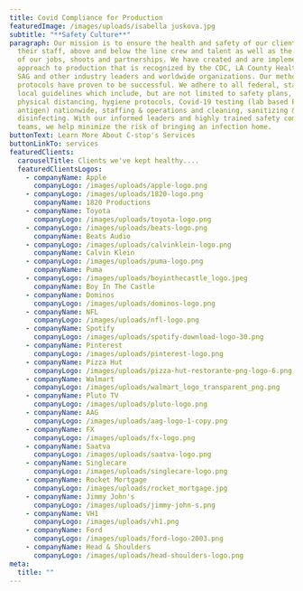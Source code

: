 ```yaml
---
title: Covid Compliance for Production
featuredImage: /images/uploads/isabella juskova.jpg
subtitle: "**Safety Culture**"
paragraph: Our mission is to ensure the health and safety of our clients and
  their staff, above and below the line crew and talent as well as the integrity
  of our jobs, shoots and partnerships. We have created and are implementing an
  approach to production that is recognized by the CDC, LA County Health, IATSE,
  SAG and other industry leaders and worldwide organizations. Our methods and
  protocols have proven to be successful. We adhere to all federal, state and
  local guidelines which include, but are not limited to safety plans,
  physical distancing, hygiene protocols, Covid-19 testing (lab based PCR and
  antigen) nationwide, staffing & operations and cleaning, sanitizing &
  disinfecting. With our informed leaders and highly trained safety compliance
  teams, we help minimize the risk of bringing an infection home.
buttonText: Learn More About C-stop's Services
buttonLinkTo: services
featuredClients:
  carouselTitle: Clients we've kept healthy....
  featuredClientsLogos:
    - companyName: Apple
      companyLogo: /images/uploads/apple-logo.png
    - companyLogo: /images/uploads/1820-logo.png
      companyName: 1820 Productions
    - companyName: Toyota
      companyLogo: /images/uploads/toyota-logo.png
    - companyLogo: /images/uploads/beats-logo.png
      companyName: Beats Audio
    - companyLogo: /images/uploads/calvinklein-logo.png
      companyName: Calvin Klein
    - companyLogo: /images/uploads/puma-logo.png
      companyName: Puma
    - companyLogo: /images/uploads/boyinthecastle_logo.jpeg
      companyName: Boy In The Castle
    - companyName: Dominos
      companyLogo: /images/uploads/dominos-logo.png
    - companyName: NFL
      companyLogo: /images/uploads/nfl-logo.png
    - companyName: Spotify
      companyLogo: /images/uploads/spotify-download-logo-30.png
    - companyName: Pinterest
      companyLogo: /images/uploads/pinterest-logo.png
    - companyName: Pizza Hut
      companyLogo: /images/uploads/pizza-hut-restorante-png-logo-6.png
    - companyName: Walmart
      companyLogo: /images/uploads/walmart_logo_transparent_png.png
    - companyName: Pluto TV
      companyLogo: /images/uploads/pluto-logo.png
    - companyName: AAG
      companyLogo: /images/uploads/aag-logo-1-copy.png
    - companyName: FX
      companyLogo: /images/uploads/fx-logo.png
    - companyName: Saatva
      companyLogo: /images/uploads/saatva-logo.png
    - companyName: Singlecare
      companyLogo: /images/uploads/singlecare-logo.png
    - companyName: Rocket Mortgage
      companyLogo: /images/uploads/rocket_mortgage.jpg
    - companyName: Jimmy John's
      companyLogo: /images/uploads/jimmy-john-s.png
    - companyName: VH1
      companyLogo: /images/uploads/vh1.png
    - companyName: Ford
      companyLogo: /images/uploads/ford-logo-2003.png
    - companyName: Head & Shoulders
      companyLogo: /images/uploads/head-shoulders-logo.png
meta:
  title: ""
---
```

